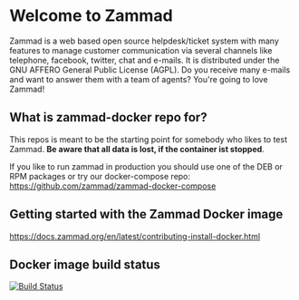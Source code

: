 Welcome to Zammad
=================

Zammad is a web based open source helpdesk/ticket system with many features
to manage customer communication via several channels like telephone, facebook,
twitter, chat and e-mails. It is distributed under the GNU AFFERO General Public
 License (AGPL). Do you receive many e-mails and want to answer them with a team of agents?
You're going to love Zammad!

What is zammad-docker repo for?
-------------------------------

This repos is meant to be the starting point for somebody who likes to test Zammad.
**Be aware that all data is lost, if the container ist stopped**.

If you like to run zammad in production you should use one of the DEB or RPM packages or
try our docker-compose repo: https://github.com/zammad/zammad-docker-compose

Getting started with the Zammad Docker image
--------------------------------------------

https://docs.zammad.org/en/latest/contributing-install-docker.html


Docker image build status
-------------------------

[![Build Status](https://circleci.com/gh/zammad/zammad/tree/develop.svg?style=svg)](https://circleci.com/gh/zammad/zammad/tree/develop)
